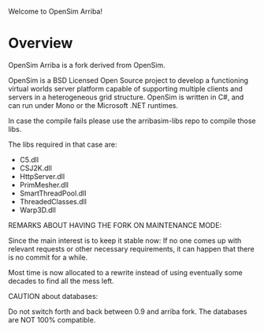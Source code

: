 Welcome to OpenSim Arriba!

# Overview

OpenSim Arriba is a fork derived from OpenSim.

OpenSim is a BSD Licensed Open Source project to develop a functioning
virtual worlds server platform capable of supporting multiple clients
and servers in a heterogeneous grid structure. OpenSim is written in
C#, and can run under Mono or the Microsoft .NET runtimes.

In case the compile fails please use the arribasim-libs repo to compile those libs.

The libs required in that case are:
* C5.dll
* CSJ2K.dll
* HttpServer.dll
* PrimMesher.dll
* SmartThreadPool.dll
* ThreadedClasses.dll
* Warp3D.dll

REMARKS ABOUT HAVING THE FORK ON MAINTENANCE MODE:

Since the main interest is to keep it stable now:
If no one comes up with relevant requests or other necessary requirements,
it can happen that there is no commit for a while.

Most time is now allocated to a rewrite instead of using eventually some decades to find all the mess left.


CAUTION about databases:

Do not switch forth and back between 0.9 and arriba fork.
The databases are NOT 100% compatible.